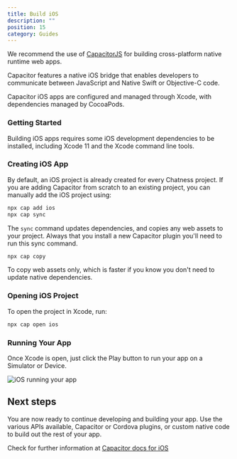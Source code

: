 ```yaml
---
title: Build iOS
description: ""
position: 15
category: Guides
---
```


We recommend the use of [CapacitorJS](https://capacitorjs.com/) for building cross-platform native runtime web apps.

Capacitor features a native iOS bridge that enables developers to communicate between JavaScript and Native Swift or Objective-C code.

Capacitor iOS apps are configured and managed through Xcode, with dependencies managed by CocoaPods.

### Getting Started

Building iOS apps requires some iOS development dependencies to be installed, including Xcode 11 and the Xcode command line tools.

### Creating iOS App

By default, an iOS project is already created for every Chatness project. If you are adding Capacitor from scratch to an existing
project, you can manually add the iOS project using:

```bash
npx cap add ios
npx cap sync
```

The `sync` command updates dependencies, and copies any web assets to your project. Always that you install a new Capacitor plugin you'll need to run this sync command.

```bash
npx cap copy
```

To copy web assets only, which is faster if you know you don't need to update native dependencies.

### Opening iOS Project

To open the project in Xcode, run:

```bash
npx cap open ios
```

### Running Your App

Once Xcode is open, just click the Play button to run your app on a Simulator or Device.

![iOS running your app](/images/docs/ios-running.png)

## Next steps

You are now ready to continue developing and building your app. Use the various APIs available, Capacitor or Cordova plugins, or custom native code to build out the rest of your app.

<alert>

Check for further information at [Capacitor docs for iOS](https://capacitorjs.com/docs/ios)

</alert>

